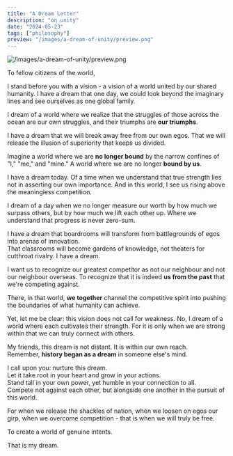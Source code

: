 ```yaml
---
title: "A Dream Letter"
description: "on unity" 
date: "2024-05-23"
tags: ["philosophy"]
preview: "/images/a-dream-of-unity/preview.png"
---
```


![/images/a-dream-of-unity/preview.png](/images/a-dream-of-unity/preview.png)

To fellow citizens of the world,

I stand before you with a vision - a vision of a world united by our shared humanity. 
I have a dream that one day, we could look beyond the imaginary lines and see ourselves as one global family.

I dream of a world where we realize that the struggles of those across the ocean are our own struggles, and their triumphs are **our triumphs**.

I have a dream that we will break away free from our own egos. That we will release the illusion of superiority that keeps us divided.

Imagine a world where we are **no longer bound** by the narrow confines of "I," "me," and "mine." A world where we are no longer **bound by us**. 

I have a dream today. Of a time when we understand that true strength lies not in asserting our own importance. And in this world, I see us rising above the meaningless competition. 
 
I dream of a day when we no longer measure our worth by how much we surpass others, but by how much we lift each other up. Where we understand that progress is never zero-sum.

I have a dream that boardrooms will transform from battlegrounds of egos into arenas of innovation. <br>
That classrooms will become gardens of knowledge, not theaters for cutthroat rivalry. I have a dream.

I want us to recognize our greatest competitor as not our neighbour and not our neighbour overseas. To recognize that it is indeed **us from the past** that we're competing against.  

There, in that world, **we together** channel the competitive spirit into pushing the boundaries of what humanity can achieve.

Yet, let me be clear: this vision does not call for weakness. No, I dream of a world where each cultivates their strength. 
For it is only when we are strong within that we can truly connect with others. 

My friends, this dream is not distant. It is within our own reach. <br>
Remember, **history began as a dream** in someone else's mind.

I call upon you: nurture this dream. <br>
Let it take root in your heart and grow in your actions. <br>
Stand tall in your own power, yet humble in your connection to all. <br>
Compete not against each other, but alongside one another in the pursuit of this world. <br>

For when we release the shackles of nation, when we loosen on egos our girp, when we overcome competition - that is when we will truly be free. 

To create a world of genuine intents.

That is my dream. 